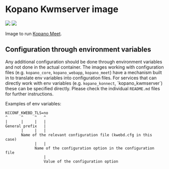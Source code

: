 # Kopano Kwmserver image

[![](https://images.microbadger.com/badges/image/zokradonh/kopano_meet.svg)](https://microbadger.com/images/zokradonh/kopano_meet "Microbadger size/labels") [![](https://images.microbadger.com/badges/version/zokradonh/kopano_meet.svg)](https://microbadger.com/images/zokradonh/kopano_meet "Microbadger version")

Image to run [Kopano Meet](https://github.com/Kopano-dev/meet).

## Configuration through environment variables

Any additional configuration should be done through environment variables and not done in the actual container. The images working with configuration files (e.g. `kopano_core`, `kopano_webapp`, `kopano_meet`) have a mechanism built in to translate env variables into configuration files. For services that can directly work with env variables (e.g. `kopano_konnect`, ´kopano_kwmserver´) these can be specified directly. Please check the individual `README.md` files for further instructions.

Examples of env variables:

```
KCCONF_KWEBD_TLS=no
^      ^     ^   ^
|      |     |   |
General prefix   |
       |     |   |
       Name of the relevant configuration file (kwebd.cfg in this case)
             |   |
             Name of the configuration option in the configuration file
                 |
                 Value of the configuration option
```